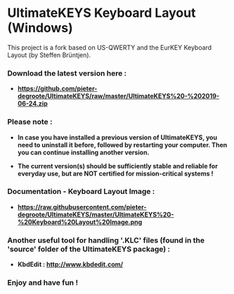 # UltimateKEYS Keyboard Layout (Windows)
This project is a fork based on US-QWERTY and the EurKEY Keyboard Layout (by Steffen Brüntjen).

### Download the latest version here :

- **https://github.com/pieter-degroote/UltimateKEYS/raw/master/UltimateKEYS%20-%202019-06-24.zip**


### Please note :

- **In case you have installed a previous version of UltimateKEYS, you need to uninstall it before, followed by restarting your computer. Then you can continue installing another version.**

- **The current version(s) should be sufficiently stable and reliable for everyday use, but are NOT certified for mission-critical systems !**


### Documentation - Keyboard Layout Image :

- **https://raw.githubusercontent.com/pieter-degroote/UltimateKEYS/master/UltimateKEYS%20-%20Keyboard%20Layout%20Image.png**


### Another useful tool for handling '.KLC' files (found in the 'source' folder of the UltimateKEYS package) :

- **KbdEdit :  http://www.kbdedit.com/**

### Enjoy and have fun !
